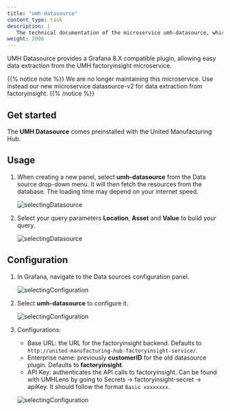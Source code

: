 ```yaml
---
title: "umh-datasource"
content_type: task
description: |
   The technical documentation of the microservice umh-datasource, which allows for easy data extraction from factoryinsight.
weight: 2000
---
```


UMH Datasource provides a Grafana 8.X compatible plugin, allowing easy data extraction from the UMH factoryinsight microservice.

{{% notice note %}}
We are no longer maintaining this microservice. Use instead our new microservice datasource-v2 for data extraction from factoryinsight.
{{% /notice %}}


## Get started

The **UMH Datasource** comes preinstalled with the United Manufacturing Hub.

## Usage

1. When creating a new panel, select **umh-datasource** from the Data source drop-down menu. It will then fetch the resources
   from the database. The loading time may depend on your internet speed.

   ![selectingDatasource](/images/grafana-plugins/grafanaPluginsSelectingV1.png/?width=85%)

2. Select your query parameters **Location**, **Asset** and **Value** to build your query.

   ![selectingDatasource](/images/grafana-plugins/grafanaPluginsSelectingValuesV1.png/?width=85%)


## Configuration

1. In Grafana, navigate to the Data sources configuration panel.

   ![selectingConfiguration](/images/grafana-plugins/grafanaPluginsConfigurationPanel.png/?width=15%)

2. Select **umh-datasource** to configure it.

   ![selectingConfiguration](/images/grafana-plugins/grafanaPluginsSelectingConfiguration.png/?width=85%)
3. Configurations: 
   - Base URL: the URL for the factoryinsight backend. Defaults to `http://united-manufacturing-hub-factoryinsight-service/`.
   - Enterprise name: previously **customerID** for the old datasource plugin. Defaults to **factoryinsight**.
   - API Key: authenticates the API calls to factoryinsight.
   Can be found with UMHLens by going to Secrets → factoryinsight-secret → apiKey. It should follow the format `Basic xxxxxxxx`.

   ![selectingConfiguration](/images/grafana-plugins/grafanaPluginsConfiguringDatasourceV1.png/?width=85%)
